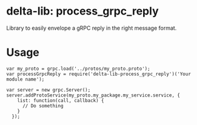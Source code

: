 # delta-lib: process_grpc_reply

Library to easily envelope a gRPC reply in the right message format.

# Usage

```code
var my_proto = grpc.load('../protos/my_proto.proto');
var processGrpcReply = require('delta-lib-process_grpc_reply')('Your module name');

var server = new grpc.Server();
server.addProtoService(my_proto.my_package.my_service.service, {
    list: function(call, callback) {
      // Do something
    }
  });
```
